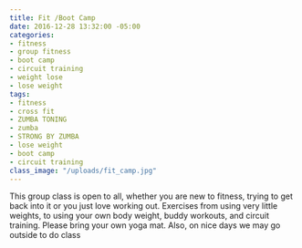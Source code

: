 ```yaml
---
title: Fit /Boot Camp
date: 2016-12-28 13:32:00 -05:00
categories:
- fitness
- group fitness
- boot camp
- circuit training
- weight lose
- lose weight
tags:
- fitness
- cross fit
- ZUMBA TONING
- zumba
- STRONG BY ZUMBA
- lose weight
- boot camp
- circuit training
class_image: "/uploads/fit_camp.jpg"
---
```


This group class is open to all, whether you are new to fitness, trying to get back into it or you just love working out. Exercises from using very little weights, to using your own body weight, buddy workouts, and circuit training. Please bring your own yoga mat. Also, on nice days we may go outside to do class
